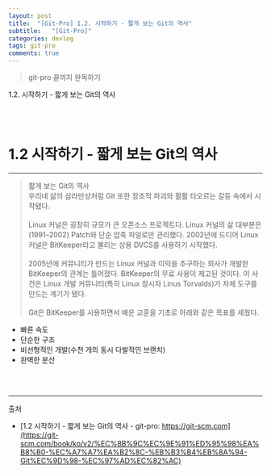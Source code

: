 ```yaml
---
layout: post
title:  "[Git-Pro] 1.2. 시작하기 - 짧게 보는 Git의 역사"
subtitle:   "[Git-Pro]"
categories: devlog
tags: git-pro
comments: true
---
```


> git-pro 끝까지 완독하기

1.2. 시작하기 - 짧게 보는 Git의 역사

<br><br>

# 1.2 시작하기 - 짧게 보는 Git의 역사
---

> 짧게 보는 Git의 역사  
우리네 삶의 삼라만상처럼 Git 또한 창조적 파괴와 활활 타오르는 갈등 속에서 시작됐다. <BR><BR>
Linux 커널은 굉장히 규모가 큰 오픈소스 프로젝트다. Linux 커널의 삶 대부분은(1991–2002) Patch와 단순 압축 파일로만 관리했다. 2002년에 드디어 Linux 커널은 BitKeeper라고 불리는 상용 DVCS를 사용하기 시작했다.
<BR><BR>
2005년에 커뮤니티가 만드는 Linux 커널과 이익을 추구하는 회사가 개발한 BitKeeper의 관계는 틀어졌다. BitKeeper의 무료 사용이 제고된 것이다. 이 사건은 Linux 개발 커뮤니티(특히 Linux 창시자 Linus Torvalds)가 자체 도구를 만드는 계기가 됐다.
<BR><BR>
Git은 BitKeeper를 사용하면서 배운 교훈을 기초로 아래와 같은 목표를 세웠다.

- 빠른 속도
- 단순한 구조
- 비선형적인 개발(수천 개의 동시 다발적인 브랜치)
- 완벽한 분산

<br><br>

---
출처
+ [1.2 시작하기 - 짧게 보는 Git의 역사 - git-pro: https://git-scm.com](https://git-scm.com/book/ko/v2/%EC%8B%9C%EC%9E%91%ED%95%98%EA%B8%B0-%EC%A7%A7%EA%B2%8C-%EB%B3%B4%EB%8A%94-Git%EC%9D%98-%EC%97%AD%EC%82%AC)
